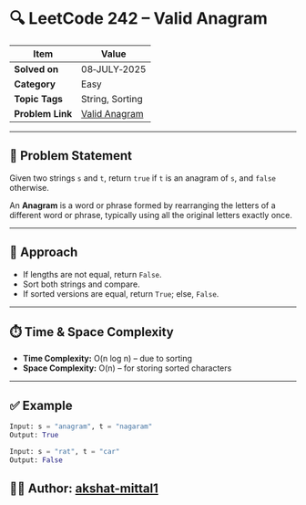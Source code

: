 # 🔍 LeetCode 242 – Valid Anagram

| Item            | Value                                                                 |
|-----------------|------------------------------------------------------------------------|
| **Solved on**   | 08‑JULY‑2025                                                           |
| **Category**    | Easy                                                                   |
| **Topic Tags**  | String, Sorting                                                        |
| **Problem Link**| [Valid Anagram](https://leetcode.com/problems/valid-anagram/)         |

---

## 📄 Problem Statement

Given two strings `s` and `t`, return `true` if `t` is an anagram of `s`, and `false` otherwise.

An **Anagram** is a word or phrase formed by rearranging the letters of a different word or phrase, typically using all the original letters exactly once.

---

## 🧠 Approach

- If lengths are not equal, return `False`.
- Sort both strings and compare.
- If sorted versions are equal, return `True`; else, `False`.

---

## ⏱️ Time & Space Complexity

- **Time Complexity:** O(n log n) – due to sorting  
- **Space Complexity:** O(n) – for storing sorted characters

---

## ✅ Example

```python
Input: s = "anagram", t = "nagaram"
Output: True

Input: s = "rat", t = "car"
Output: False
```

## 👨‍💻 Author: [akshat-mittal1](https://github.com/akshat-mittal1)
